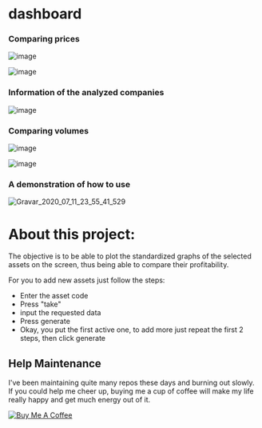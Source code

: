 # dashboard

### Comparing prices

![image](https://user-images.githubusercontent.com/48841448/87237986-3d2b8700-c3d3-11ea-90e3-66be2d5bbff6.png)

![image](https://user-images.githubusercontent.com/48841448/87237999-546a7480-c3d3-11ea-984f-99f78f5f7d63.png)

### Information of the analyzed companies

![image](https://user-images.githubusercontent.com/48841448/87238012-706e1600-c3d3-11ea-848e-167564e263f9.png)

### Comparing volumes

![image](https://user-images.githubusercontent.com/48841448/87238024-9693b600-c3d3-11ea-81bc-0578b982c4ce.png)

![image](https://user-images.githubusercontent.com/48841448/87238036-b32fee00-c3d3-11ea-8de2-e268f913a2a0.png)

### A demonstration of how to use

![Gravar_2020_07_11_23_55_41_529](https://user-images.githubusercontent.com/48841448/87237944-c0001200-c3d2-11ea-9d91-1047ec14b213.gif)


# About this project:

The objective is to be able to plot the standardized graphs of the selected assets on the screen, thus being able to compare their profitability.

For you to add new assets just follow the steps:
* Enter the asset code
* Press "take"
* input the requested data
* Press generate
* Okay, you put the first active one, to add more just repeat the first 2 steps, then click generate

## Help Maintenance

I've been maintaining quite many repos these days and burning out slowly. If you could help me cheer up, buying me a cup of coffee will make my life really happy and get much energy out of it.

<a href="https://www.buymeacoffee.com/emesonfilho" target="_blank"><img src="https://www.buymeacoffee.com/assets/img/custom_images/purple_img.png" alt="Buy Me A Coffee" style="height: auto !important;width: auto !important;" ></a>
